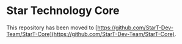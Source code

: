 # Star Technology Core 

This repository has been moved to [https://github.com/StarT-Dev-Team/StarT-Core](https://github.com/StarT-Dev-Team/StarT-Core).
